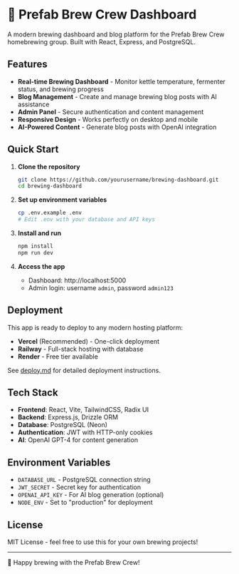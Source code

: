 # 🍺 Prefab Brew Crew Dashboard

A modern brewing dashboard and blog platform for the Prefab Brew Crew homebrewing group. Built with React, Express, and PostgreSQL.

## Features

- **Real-time Brewing Dashboard** - Monitor kettle temperature, fermenter status, and brewing progress
- **Blog Management** - Create and manage brewing blog posts with AI assistance
- **Admin Panel** - Secure authentication and content management
- **Responsive Design** - Works perfectly on desktop and mobile
- **AI-Powered Content** - Generate blog posts with OpenAI integration

## Quick Start

1. **Clone the repository**
   ```bash
   git clone https://github.com/yourusername/brewing-dashboard.git
   cd brewing-dashboard
   ```

2. **Set up environment variables**
   ```bash
   cp .env.example .env
   # Edit .env with your database and API keys
   ```

3. **Install and run**
   ```bash
   npm install
   npm run dev
   ```

4. **Access the app**
   - Dashboard: http://localhost:5000
   - Admin login: username `admin`, password `admin123`

## Deployment

This app is ready to deploy to any modern hosting platform:

- **Vercel** (Recommended) - One-click deployment
- **Railway** - Full-stack hosting with database
- **Render** - Free tier available

See [deploy.md](deploy.md) for detailed deployment instructions.

## Tech Stack

- **Frontend**: React, Vite, TailwindCSS, Radix UI
- **Backend**: Express.js, Drizzle ORM
- **Database**: PostgreSQL (Neon)
- **Authentication**: JWT with HTTP-only cookies
- **AI**: OpenAI GPT-4 for content generation

## Environment Variables

- `DATABASE_URL` - PostgreSQL connection string
- `JWT_SECRET` - Secret key for authentication
- `OPENAI_API_KEY` - For AI blog generation (optional)
- `NODE_ENV` - Set to "production" for deployment

## License

MIT License - feel free to use this for your own brewing projects!

---

🍻 Happy brewing with the Prefab Brew Crew!